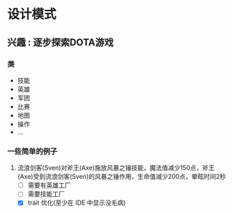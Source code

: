 # 设计模式

## 兴趣 : 逐步探索DOTA游戏

### 类

- 技能
- 英雄
- 军团
- 比赛
- 地图
- 操作
- ...

### 一些简单的例子

1. 流浪剑客(Sven)对斧王(Axe)施放风暴之锤技能，魔法值减少150点，斧王(Axe)受到流浪剑客(Sven)的风暴之锤作用，生命值减少200点，晕眩时间2秒
    -[ ] 需要有英雄工厂
    -[ ] 需要技能工厂
    -[x] trait 优化(至少在 IDE 中显示没毛病)

